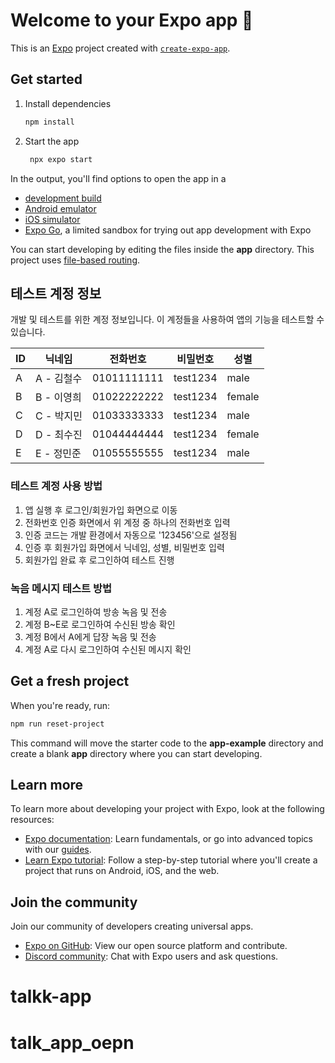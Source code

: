 # Welcome to your Expo app 👋

This is an [Expo](https://expo.dev) project created with [`create-expo-app`](https://www.npmjs.com/package/create-expo-app).

## Get started

1. Install dependencies

   ```bash
   npm install
   ```

2. Start the app

   ```bash
    npx expo start
   ```

In the output, you'll find options to open the app in a

- [development build](https://docs.expo.dev/develop/development-builds/introduction/)
- [Android emulator](https://docs.expo.dev/workflow/android-studio-emulator/)
- [iOS simulator](https://docs.expo.dev/workflow/ios-simulator/)
- [Expo Go](https://expo.dev/go), a limited sandbox for trying out app development with Expo

You can start developing by editing the files inside the **app** directory. This project uses [file-based routing](https://docs.expo.dev/router/introduction).

## 테스트 계정 정보

개발 및 테스트를 위한 계정 정보입니다. 이 계정들을 사용하여 앱의 기능을 테스트할 수 있습니다.

| ID | 닉네임 | 전화번호 | 비밀번호 | 성별 |
|----|--------|----------|----------|------|
| A | A - 김철수 | 01011111111 | test1234 | male |
| B | B - 이영희 | 01022222222 | test1234 | female |
| C | C - 박지민 | 01033333333 | test1234 | male |
| D | D - 최수진 | 01044444444 | test1234 | female |
| E | E - 정민준 | 01055555555 | test1234 | male |

### 테스트 계정 사용 방법

1. 앱 실행 후 로그인/회원가입 화면으로 이동
2. 전화번호 인증 화면에서 위 계정 중 하나의 전화번호 입력
3. 인증 코드는 개발 환경에서 자동으로 '123456'으로 설정됨
4. 인증 후 회원가입 화면에서 닉네임, 성별, 비밀번호 입력
5. 회원가입 완료 후 로그인하여 테스트 진행

### 녹음 메시지 테스트 방법

1. 계정 A로 로그인하여 방송 녹음 및 전송
2. 계정 B~E로 로그인하여 수신된 방송 확인
3. 계정 B에서 A에게 답장 녹음 및 전송
4. 계정 A로 다시 로그인하여 수신된 메시지 확인

## Get a fresh project

When you're ready, run:

```bash
npm run reset-project
```

This command will move the starter code to the **app-example** directory and create a blank **app** directory where you can start developing.

## Learn more

To learn more about developing your project with Expo, look at the following resources:

- [Expo documentation](https://docs.expo.dev/): Learn fundamentals, or go into advanced topics with our [guides](https://docs.expo.dev/guides).
- [Learn Expo tutorial](https://docs.expo.dev/tutorial/introduction/): Follow a step-by-step tutorial where you'll create a project that runs on Android, iOS, and the web.

## Join the community

Join our community of developers creating universal apps.

- [Expo on GitHub](https://github.com/expo/expo): View our open source platform and contribute.
- [Discord community](https://chat.expo.dev): Chat with Expo users and ask questions.
# talkk-app
# talk_app_oepn
